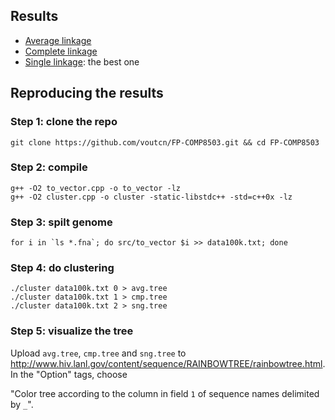## Results
- [Average linkage](https://github.com/voutcn/FP-COMP8503/blob/master/vis/average.pdf)
- [Complete linkage](https://github.com/voutcn/FP-COMP8503/blob/master/vis/complete.pdf)
- [Single linkage](https://github.com/voutcn/FP-COMP8503/blob/master/vis/single.pdf): the best one

## Reproducing the results

### Step 1: clone the repo

```
git clone https://github.com/voutcn/FP-COMP8503.git && cd FP-COMP8503
```

### Step 2: compile

```
g++ -O2 to_vector.cpp -o to_vector -lz
g++ -O2 cluster.cpp -o cluster -static-libstdc++ -std=c++0x -lz
```

### Step 3: spilt genome

```
for i in `ls *.fna`; do src/to_vector $i >> data100k.txt; done
```

### Step 4: do clustering

```
./cluster data100k.txt 0 > avg.tree
./cluster data100k.txt 1 > cmp.tree
./cluster data100k.txt 2 > sng.tree
```

### Step 5: visualize the tree
Upload `avg.tree`, `cmp.tree` and `sng.tree` to http://www.hiv.lanl.gov/content/sequence/RAINBOWTREE/rainbowtree.html.
In the "Option" tags, choose 

"Color tree according to the column in field `1` of sequence names delimited by `_`".
